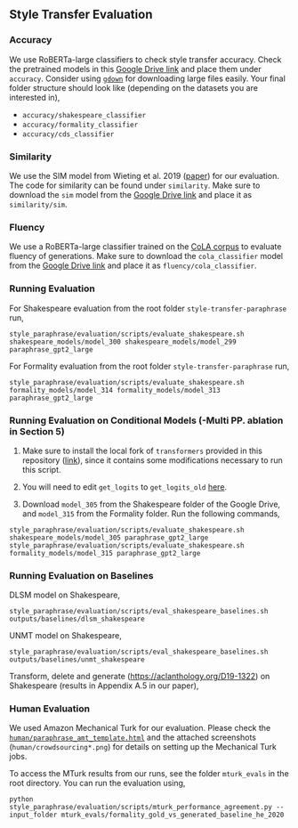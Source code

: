 ## Style Transfer Evaluation

### Accuracy

We use RoBERTa-large classifiers to check style transfer accuracy. Check the pretrained models in this [Google Drive link](https://drive.google.com/drive/folders/12ImHH2kJKw1Vs3rDUSRytP3DZYcHdsZw?usp=sharing) and place them under `accuracy`. Consider using [`gdown`](https://github.com/wkentaro/gdown) for downloading large files easily. Your final folder structure should look like (depending on the datasets you are interested in),

* `accuracy/shakespeare_classifier`
* `accuracy/formality_classifier`
* `accuracy/cds_classifier`

### Similarity

We use the SIM model from Wieting et al. 2019 ([paper](https://www.aclweb.org/anthology/P19-1427/)) for our evaluation. The code for similarity can be found under `similarity`. Make sure to download the `sim` model from the [Google Drive link](https://drive.google.com/drive/folders/12ImHH2kJKw1Vs3rDUSRytP3DZYcHdsZw?usp=sharing) and place it as `similarity/sim`.

### Fluency

We use a RoBERTa-large classifier trained on the [CoLA corpus](https://nyu-mll.github.io/CoLA) to evaluate fluency of generations. Make sure to download the `cola_classifier` model from the [Google Drive link](https://drive.google.com/drive/folders/12ImHH2kJKw1Vs3rDUSRytP3DZYcHdsZw?usp=sharing) and place it as `fluency/cola_classifier`.

### Running Evaluation

For Shakespeare evaluation from the root folder `style-transfer-paraphrase` run,

```
style_paraphrase/evaluation/scripts/evaluate_shakespeare.sh shakespeare_models/model_300 shakespeare_models/model_299 paraphrase_gpt2_large
```

For Formality evaluation from the root folder `style-transfer-paraphrase` run,

```
style_paraphrase/evaluation/scripts/evaluate_shakespeare.sh formality_models/model_314 formality_models/model_313 paraphrase_gpt2_large
```

### Running Evaluation on Conditional Models (-Multi PP. ablation in Section 5)

1. Make sure to install the local fork of `transformers` provided in this repository ([link](https://github.com/martiansideofthemoon/style-transfer-paraphrase/tree/master/transformers)), since it contains some modifications necessary to run this script.

2. You will need to edit `get_logits` to `get_logits_old` [here](https://github.com/martiansideofthemoon/style-transfer-paraphrase/blob/62e953d833f7d75c826b59d5ab5bf7f2b689ba45/style_paraphrase/utils.py#L281).

3. Download `model_305` from the Shakespeare folder of the Google Drive, and `model_315` from the Formality folder. Run the following commands,

```
style_paraphrase/evaluation/scripts/evaluate_shakespeare.sh shakespeare_models/model_305 paraphrase_gpt2_large
style_paraphrase/evaluation/scripts/evaluate_shakespeare.sh formality_models/model_315 paraphrase_gpt2_large
```

### Running Evaluation on Baselines

DLSM model on Shakespeare,

```
style_paraphrase/evaluation/scripts/eval_shakespeare_baselines.sh outputs/baselines/dlsm_shakespeare
```

UNMT model on Shakespeare,

```
style_paraphrase/evaluation/scripts/eval_shakespeare_baselines.sh outputs/baselines/unmt_shakespeare
```

Transform, delete and generate (https://aclanthology.org/D19-1322) on Shakespeare (results in Appendix A.5 in our paper),

### Human Evaluation

We used Amazon Mechanical Turk for our evaluation. Please check the [`human/paraphrase_amt_template.html`](human/paraphrase_amt_template.html) and the attached screenshots (`human/crowdsourcing*.png`) for details on setting up the Mechanical Turk jobs.

To access the MTurk results from our runs, see the folder `mturk_evals` in the root directory. You can run the evaluation using,

```
python style_paraphrase/evaluation/scripts/mturk_performance_agreement.py --input_folder mturk_evals/formality_gold_vs_generated_baseline_he_2020
```
